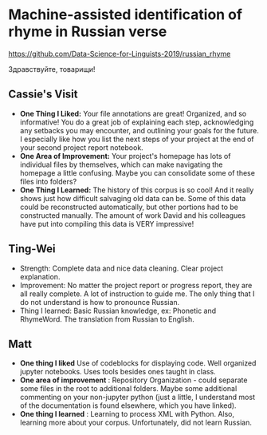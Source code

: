 # Machine-assisted identification of rhyme in Russian verse

<https://github.com/Data-Science-for-Linguists-2019/russian_rhyme>

Здравствуйте, товарищи!

## Cassie's Visit
* **One Thing I Liked:** Your file annotations are great! Organized, and
so informative! You do a great job of explaining each step, acknowledging
any setbacks you may encounter, and outlining your goals for the future.
I especially like how you list the next steps of your project at the end
of your second project report notebook.
* **One Area of Improvement:** Your project's homepage has lots of
individual files by themselves, which can make navigating the homepage a
little confusing. Maybe you can consolidate some of these files into
folders?
* **One Thing I Learned:** The history of this corpus is so cool! And it
really shows just how difficult salvaging old data can be. Some of this
data could be reconstructed automatically, but other portions had to be
constructed manually. The amount of work David and his colleagues have
put into compiling this data is VERY impressive!


## Ting-Wei

* Strength: Complete data and nice data cleaning. Clear project explanation.
* Improvement: No matter the project report or progress report, they are all really complete. A lot of instruction to guide me. The only thing that I do not understand is how to pronounce Russian.
* Thing I learned: Basic Russian knowledge, ex: Phonetic and RhymeWord. The translation from Russian to English. 

## Matt

- **One thing I liked** Use of codeblocks for displaying code. Well organized jupyter notebooks. Uses tools besides ones taught in class.
- **One area of improvement** : Repository Organization - could separate some files in the root to additional folders. Maybe some additional commenting on your non-jupyter python (just a little, I understand most of the documentation is found elsewhere, which you have linked).  
- **One thing I learned** : Learning to process XML with Python. Also, learning more about your corpus. Unfortunately, did not learn Russian.